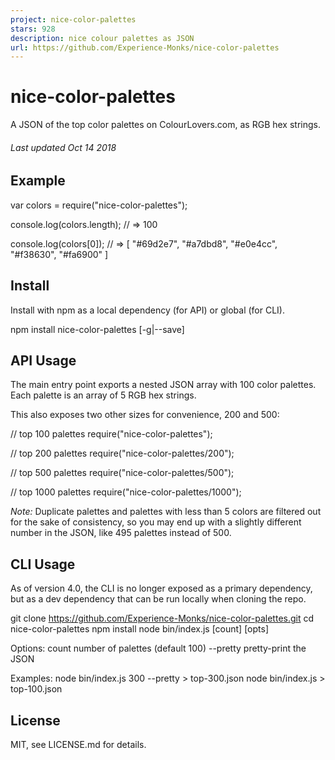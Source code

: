 ```yaml
---
project: nice-color-palettes
stars: 928
description: nice colour palettes as JSON
url: https://github.com/Experience-Monks/nice-color-palettes
---
```


nice-color-palettes
===================

A JSON of the top color palettes on ColourLovers.com, as RGB hex strings.

###### _Last updated Oct 14 2018_

Example
-------

var colors \= require("nice-color-palettes");

console.log(colors.length);
// => 100

console.log(colors\[0\]);
// => \[ "#69d2e7", "#a7dbd8", "#e0e4cc", "#f38630", "#fa6900" \]

Install
-------

Install with npm as a local dependency (for API) or global (for CLI).

npm install nice-color-palettes \[-g|\--save\]

API Usage
---------

The main entry point exports a nested JSON array with 100 color palettes. Each palette is an array of 5 RGB hex strings.

This also exposes two other sizes for convenience, 200 and 500:

// top 100 palettes
require("nice-color-palettes");

// top 200 palettes
require("nice-color-palettes/200");

// top 500 palettes
require("nice-color-palettes/500");

// top 1000 palettes
require("nice-color-palettes/1000");

_Note:_ Duplicate palettes and palettes with less than 5 colors are filtered out for the sake of consistency, so you may end up with a slightly different number in the JSON, like 495 palettes instead of 500.

CLI Usage
---------

As of version 4.0, the CLI is no longer exposed as a primary dependency, but as a dev dependency that can be run locally when cloning the repo.

git clone https://github.com/Experience-Monks/nice-color-palettes.git
cd nice-color-palettes
npm install
node bin/index.js \[count\] \[opts\]

Options:
  count       number of palettes (default 100)
  --pretty    pretty-print the JSON

Examples:
  node bin/index.js 300 --pretty \> top-300.json
  node bin/index.js \> top-100.json

License
-------

MIT, see LICENSE.md for details.
